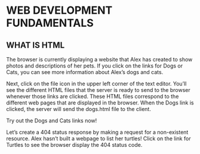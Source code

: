 # WEB DEVELOPMENT FUNDAMENTALS

## WHAT IS HTML

The browser is currently displaying a website that Alex has created to show photos and descriptions of her pets. If you click on the links for Dogs or Cats, you can see more information about Alex’s dogs and cats.

Next, click on the file icon in the upper left corner of the text editor. You’ll see the different HTML files that the server is ready to send to the browser whenever those links are clicked. These HTML files correspond to the different web pages that are displayed in the browser. When the Dogs link is clicked, the server will send the dogs.html file to the client.

Try out the Dogs and Cats links now!

Let’s create a 404 status response by making a request for a non-existent resource. Alex hasn’t built a webpage to list her turtles! Click on the link for Turtles to see the browser display the 404 status code.
